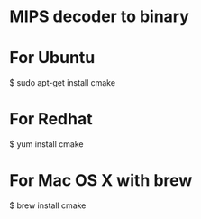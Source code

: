 # MIPS decoder to binary

# For Ubuntu
$ sudo apt-get install cmake
# For Redhat
$ yum install cmake
# For Mac OS X with brew
$ brew install cmake
